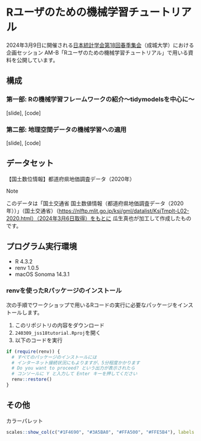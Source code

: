 Rユーザのための機械学習チュートリアル
================

2024年3月9日に開催される[日本統計学会第18回春季集会](https://jss2024spring.ywstat.jp/)（成城大学）における企画セッション AM-B「Rユーザのための機械学習チュートリアル」で用いる資料を公開しています。

## 構成

### 第一部: Rの機械学習フレームワークの紹介〜tidymodelsを中心に〜

[slide], [code]

### 第二部: 地理空間データの機械学習への適用

[slide], [code]

## データセット

【国土数位情報】都道府県地価調査データ（2020年）

> [!NOTE]
>このデータは「国土交通省 国土数値情報（都道府県地価調査データ（2020年））」（国土交通省）（https://nlftp.mlit.go.jp/ksj/gml/datalist/KsjTmplt-L02-2020.html）（2024年3月6日取得）をもとに
瓜生真也が加工して作成したものです。

## プログラム実行環境

- R 4.3.2
- renv 1.0.5
- macOS Sonoma 14.3.1

### renvを使ったRパッケージのインストール

次の手順でワークショップで用いるRコードの実行に必要なパッケージをインストールします。

1. このリポジトリの内容をダウンロード
2. `240309_jss18tutorial.Rproj`を開く
3. 以下のコードを実行

```r
if (require(renv)) {
  # すべてのパッケージのインストールには
  # インターネット接続状況にもよりますが、5分程度かかります
  # Do you want to proceed? という出力が表示されたら
  # コンソールに Y と入力して Enter キーを押してください
  renv::restore()
}
```

## その他

カラーパレット

```r
scales::show_col(c("#1F4690", "#3A5BA0", "#FFA500", "#FFE5B4"), labels = TRUE, ncol = 4)
```
